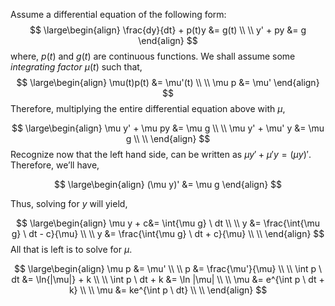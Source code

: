 
Assume a differential equation of the following form:
$$
\large\begin{align}
	\frac{dy}{dt} + p(t)y &= g(t) \\ \\
	y' + py &= g 	
\end{align}
$$
where, $p(t)$ and $g(t)$ are continuous functions. We shall assume some *integrating factor* $\mu(t)$ such that,
$$
	\large\begin{align}
		\mu(t)p(t) &= \mu'(t) \\ \\
		\mu p &= \mu'
	\end{align}
$$
Therefore, multiplying the entire differential equation above with $\mu$,

$$
\large\begin{align}
	\mu y' + \mu py &= \mu g \\ \\
	\mu y' + \mu' y &= \mu g \\ \\
\end{align}
$$
Recognize now that the left hand side, can be written as
${\mu y' + \mu' y = (\mu y)'}$. Therefore, we’ll have,

$$
\large\begin{align}
	(\mu y)' &= \mu g
\end{align}
$$

Thus, solving for $y$ will yield,

$$
\large\begin{align}
	\mu y + c&= \int{\mu g} \ dt \\ \\
	 y &= \frac{\int{\mu g} \ dt - c}{\mu}  \\ \\
	 y &= \frac{\int{\mu g} \ dt + c}{\mu}  \\ \\
\end{align}
$$
All that is left is to solve for $\mu$.

$$
\large\begin{align}
	\mu p &= \mu' \\ \\
	p &= \frac{\mu'}{\mu} \\ \\
	\int p \ dt &= \ln{|\mu|} + k \\ \\
	\int p \ dt + k &= \ln |\mu| \\ \\
	\mu &= e^{\int p \ dt + k} \\ \\
	\mu &= ke^{\int p \ dt} \\ \\
\end{align}
$$